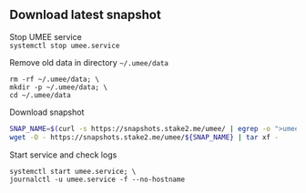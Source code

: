 ## Download latest snapshot  
Stop UMEE service  
`systemctl stop umee.service`  

Remove old data in directory `~/.umee/data`  
```
rm -rf ~/.umee/data; \
mkdir -p ~/.umee/data; \
cd ~/.umee/data
```

Download snapshot  
```bash
SNAP_NAME=$(curl -s https://snapshots.stake2.me/umee/ | egrep -o ">umee.*tar" | tr -d ">"); \
wget -O - https://snapshots.stake2.me/umee/${SNAP_NAME} | tar xf -
```

Start service and check logs  
```
systemctl start umee.service; \
journalctl -u umee.service -f --no-hostname
```
